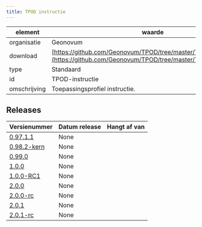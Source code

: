 ```yaml
---
title: TPOD instructie
---
```


|element|waarde|
|-----|------|
| organisatie  |Geonovum|
| download  | [https://github.com/Geonovum/TPOD/tree/master/TPOD%20Instructie](<https://github.com/Geonovum/TPOD/tree/master/TPOD%20Instructie>)|
| type  |Standaard|
| id  |TPOD-instructie|
| omschrijving  |Toepassingsprofiel instructie.|

## Releases

|Versienummer|Datum release|Hangt af van
|-------|-------|-----|
| [0.97.1.1](<https://github.com/Geonovum/TPOD/blob/master/TPOD Instructie/TPOD Instructie v0.97.1.1.pdf>)|None||
| [0.98.2-kern](<https://github.com/Geonovum/TPOD/blob/master/TPOD Instructie/TPOD Instructie v0.98.2-kern.pdf>)|None||
| [0.99.0](<https://github.com/Geonovum/TPOD/blob/master/TPOD Instructie/TPOD Instructie v0.99.0.pdf>)|None||
| [1.0.0](<https://github.com/Geonovum/TPOD/blob/master/TPOD Instructie/TPOD Instructie v1.0.0.pdf>)|None||
| [1.0.0-RC1](<https://github.com/Geonovum/TPOD/blob/master/TPOD Instructie/TPOD Instructie v1.0.0-RC1.pdf>)|None||
| [2.0.0](<https://github.com/Geonovum/TPOD/blob/master/TPOD Instructie/TPOD_Instructie_v2.0.0.pdf>)|None||
| [2.0.0-rc](<https://github.com/Geonovum/TPOD/blob/master/TPOD Instructie/TPOD_Instructie_v2.0.0-rc.pdf>)|None||
| [2.0.1](<https://github.com/Geonovum/TPOD/blob/master/TPOD Instructie/TPOD_instructie_v2.0.1.pdf>)|None||
| [2.0.1-rc](<https://github.com/Geonovum/TPOD/blob/master/TPOD Instructie/TPOD_Instructie_v2.0.1-rc.pdf>)|None||


